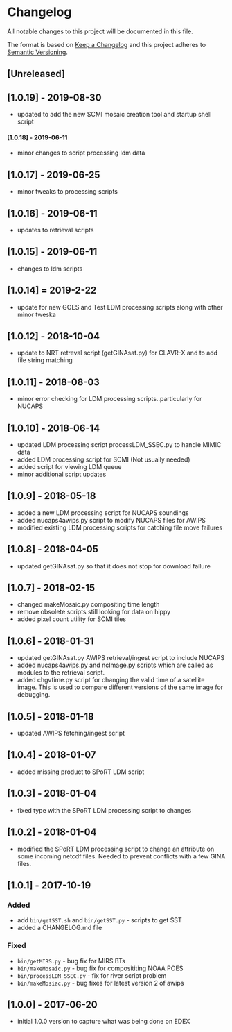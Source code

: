 # Changelog
All notable changes to this project will be documented in this file.

The format is based on [Keep a Changelog](http://keepachangelog.com/en/1.0.0/)
and this project adheres to [Semantic Versioning](http://semver.org/spec/v2.0.0.html).

## [Unreleased]
## [1.0.19] - 2019-08-30
- updated to add the new SCMI mosaic creation tool and startup shell script

#### [1.0.18] - 2019-06-11
- minor changes to script processing ldm data

## [1.0.17] - 2019-06-25
- minor tweaks to processing scripts

## [1.0.16] - 2019-06-11
- updates to retrieval scripts

## [1.0.15] - 2019-06-11
- changes to ldm scripts

## [1.0.14] = 2019-2-22
- update for new GOES and Test LDM processing scripts along with other minor tweska

## [1.0.12] - 2018-10-04
- update to NRT retreval script (getGINAsat.py) for CLAVR-X and to add file string matching

## [1.0.11] - 2018-08-03
- minor error checking for LDM processing scripts..particularly for NUCAPS

## [1.0.10] - 2018-06-14
- updated LDM processing script processLDM_SSEC.py to handle MIMIC data
- added LDM processing script for SCMI (Not usually needed)
- added script for viewing LDM queue
- minor additional script updates

## [1.0.9] - 2018-05-18
- added a new LDM processing script for NUCAPS soundings
- added nucaps4awips.py script to modify NUCAPS files for AWIPS 
- modified existing LDM processing scripts for catching file move failures

## [1.0.8] - 2018-04-05
- updated getGINAsat.py so that it does not stop for download failure
## [1.0.7] - 2018-02-15
- changed makeMosaic.py compositing time length
- remove obsolete scripts still looking for data on hippy
- added pixel count utility for SCMI tiles
## [1.0.6] - 2018-01-31
- updated getGINAsat.py AWIPS retrieval/ingest script to include NUCAPS
- added nucaps4awips.py and ncImage.py scripts which are called as modules
  to the retrieval script.
- added chgvtime.py script for changing the valid time of a satellite image. This
  is used to compare different versions of the same image for debugging.
## [1.0.5] - 2018-01-18
- updated AWIPS fetching/ingest script
## [1.0.4] - 2018-01-07
- added missing product to SPoRT LDM script 
## [1.0.3] - 2018-01-04
- fixed type with the SPoRT LDM processing script to changes
## [1.0.2] - 2018-01-04
- modified the SPoRT LDM processing script to change an attribute on some incoming
  netcdf files. Needed to prevent conflicts with a few GINA files.
## [1.0.1] - 2017-10-19
### Added
- add `bin/getSST.sh` and `bin/getSST.py` - scripts to get SST 
- added a CHANGELOG.md file
### Fixed
- `bin/getMIRS.py` - bug fix for MIRS BTs
- `bin/makeMosaic.py` - bug fix for composititing NOAA POES
- `bin/processLDM_SSEC.py` - fix for river script problem
- `bin/makeMosiac.py` - bug fixes for latest version 2 of awips

## [1.0.0] - 2017-06-20
- initial 1.0.0 version to capture what was being done on EDEX

